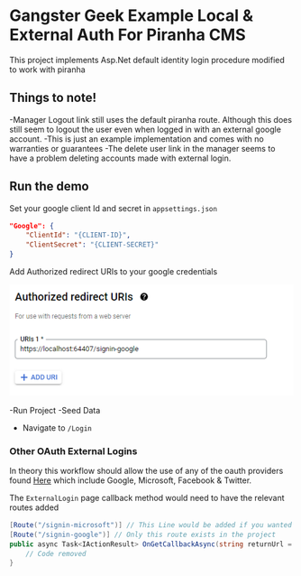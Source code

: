 # Gangster Geek Example Local &amp; External Auth For Piranha CMS
This project implements Asp.Net default identity login procedure modified to work with piranha
## Things to note!
-Manager Logout link still uses the default piranha route. Although this does still seem to logout the user even when logged in with an external google account.
-This is just an example implementation and comes with no warranties or guarantees
-The delete user link in the manager seems to have a problem deleting accounts made with external login.

## Run the demo
Set your google client Id and secret in `appsettings.json`

```json
"Google": {
    "ClientId": "{CLIENT-ID}",
    "ClientSecret": "{CLIENT-SECRET}"
}
```

Add Authorized redirect URIs to your google credentials

![Google Credentials Redirect Uri](/images/RedirectUri.PNG) 

-Run Project
-Seed Data
- Navigate to `/Login`


### Other OAuth External Logins
In theory this workflow should allow the use of any of the oauth providers found [Here]("https://docs.microsoft.com/en-us/aspnet/core/security/authentication/social/google-logins?view=aspnetcore-6.0") which include Google, Microsoft, Facebook &amp; Twitter.

The `ExternalLogin` page callback method would need to have the relevant routes added

``` c#
[Route("/signin-microsoft")] // This Line would be added if you wanted to use microsoft accounts for login
[Route("/signin-google")] // Only this route exists in the project
public async Task<IActionResult> OnGetCallbackAsync(string returnUrl = null, string remoteError = null){
    // Code removed
}
```